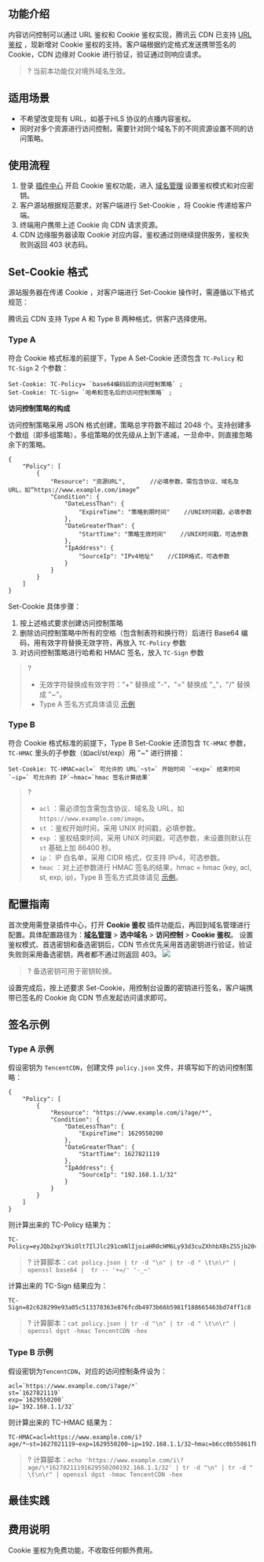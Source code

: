 
## 功能介绍

内容访问控制可以通过 URL 鉴权和 Cookie 鉴权实现，腾讯云 CDN 已支持 [URL 鉴权](https://cloud.tencent.com/document/product/228/41622) ，现新增对 Cookie 鉴权的支持。客户端根据约定格式发送携带签名的 Cookie，CDN 边缘对 Cookie 进行验证，验证通过则响应请求。

>? 当前本功能仅对境外域名生效。



## 适用场景

- 不希望改变现有 URL，如基于HLS 协议的点播内容鉴权。
- 同时对多个资源进行访问控制，需要针对同个域名下的不同资源设置不同的访问策略。



## 使用流程

1. 登录 [插件中心](https://console.cloud.tencent.com/cdn/plugins) 开启 Cookie 鉴权功能，进入 [域名管理](https://console.cloud.tencent.com/cdn/domains) 设置鉴权模式和对应密钥。
2. 客户源站根据规范要求，对客户端进行 Set-Cookie ，将 Cookie 传递给客户端。
3. 终端用户携带上述 Cookie 向 CDN 请求资源。
4. CDN 边缘服务器读取 Cookie 对应内容，鉴权通过则继续提供服务，鉴权失败则返回 403 状态码。



## Set-Cookie 格式

源站服务器在传递 Cookie ，对客户端进行 Set-Cookie 操作时，需遵循以下格式规范：

腾讯云 CDN 支持 Type A 和 Type B 两种格式，供客户选择使用。

### Type A

符合 Cookie 格式标准的前提下，Type A Set-Cookie 还须包含 `TC-Policy` 和 `TC-Sign`  2 个参数：

```
Set-Cookie: TC-Policy= `base64编码后的访问控制策略` ;
Set-Cookie: TC-Sign= `哈希和签名后的访问控制策略` ;
```

**访问控制策略的构成**

访问控制策略采用 JSON 格式创建，策略总字符数不超过 2048 个。支持创建多个数组（即多组策略），多组策略的优先级从上到下递减，一旦命中，则直接忽略余下的策略。

```
{
    "Policy": [
        {
            "Resource": "资源URL",       //必填参数，需包含协议、域名及 URL，如“https://www.example.com/image”
            "Condition": {
                "DateLessThan": {
                    "ExpireTime": "策略到期时间"    //UNIX时间戳，必填参数
                },
                "DateGreaterThan": {
                    "StartTime": "策略生效时间"    //UNIX时间戳，可选参数
                },
                "IpAddress": {
                    "SourceIp": "IPv4地址"    //CIDR格式，可选参数
                }
            }
        }
    ]
}
```

Set-Cookie 具体步骤：

1. 按上述格式要求创建访问控制策略
2. 删除访问控制策略中所有的空格（包含制表符和换行符）后进行 Base64 编码，用有效字符替换无效字符，再放入 `TC-Policy` 参数
3. 对访问控制策略进行哈希和 HMAC 签名，放入 `TC-Sign` 参数

>?
>- 无效字符替换成有效字符："+" 替换成 "-"，"=" 替换成 "_"，"/" 替换成  "~"。
>- Type A 签名方式具体请见 [示例](#TypeA)



### Type B

符合 Cookie 格式标准的前提下，Type B Set-Cookie 还须包含 `TC-HMAC` 参数， `TC-HMAC` 里头的子参数（如acl/st/exp）用 "~" 进行拼接：

```
Set-Cookie: TC-HMAC=acl=` 可允许的 URL`~st=` 开始时间 `~exp=` 结束时间 `~ip=` 可允许的 IP`~hmac=`hmac 签名计算结果`
```

>?
>- `acl` ：需必须包含需包含协议、域名及 URL，如`https://www.example.com/image`。
>- `st` ：鉴权开始时间，采用 UNIX 时间戳，必填参数。
>- `exp` ：鉴权结束时间，采用 UNIX 时间戳，可选参数，未设置则默认在`st` 基础上加 86400 秒。
>- `ip`： IP 白名单，采用 CIDR 格式，仅支持 IPv4，可选参数。
>- `hmac` ：对上述参数进行 HMAC 签名的结果，hmac = hmac (key, acl, st, exp, ip)，Type B 签名方式具体请见 [示例](TypeB)。



## 配置指南

首次使用需登录插件中心，打开 **Cookie 鉴权** 插件功能后，再回到域名管理进行配置。具体配置路径为：**[域名管理](https://console.cloud.tencent.com/cdn/domains)**  > **选中域名** > **访问控制** > **Cookie 鉴权**。
设置鉴权模式、首选密钥和备选密钥后，CDN 节点优先采用首选密钥进行验证，验证失败则采用备选密钥，两者都不通过则返回 403。
![](https://main.qcloudimg.com/raw/3fa5c2d1e8e01a151c3f3d130b23a923.png)

>? 备选密钥可用于密钥轮换。

设置完成后，按上述要求 Set-Cookie，用控制台设置的密钥进行签名，客户端携带已签名的 Cookie 向 CDN 节点发起访问请求即可。



## 签名示例
[](id:TypeA)
### Type A 示例

假设密钥为 `TencentCDN`，创建文件 `policy.json` 文件，并填写如下的访问控制策略：

```
{
    "Policy": [
        {
            "Resource": "https://www.example.com/i?age/*",
            "Condition": {
                "DateLessThan": {
                    "ExpireTime": 1629550200
                },
                "DateGreaterThan": {
                    "StartTime": 1627821119
                },
                "IpAddress": {
                    "SourceIp": "192.168.1.1/32"
                }
            }
        }
    ]
}
```

则计算出来的 TC-Policy 结果为：

```
TC-Policy=eyJQb2xpY3kiOlt7IlJlc291cmNlIjoiaHR0cHM6Ly93d3cuZXhhbXBsZS5jb20vaT9hZ2UvKiIsIkNvbmRpdGlvbiI6eyJEYXRlTGVzc1RoYW4iOnsiRXhwaXJlVGltZSI6MTYyOTU1MDIwMH0sIkRhdGVHcmVhdGVyVGhhbiI6eyJTdGFydFRpbWUiOjE2Mjc4MjExMTl9LCJJcEFkZHJlc3MiOnsiU291cmNlSXAiOiIxOTIuMTY4LjEuMS8zMiJ9fX1dfQ__
```

>? 计算脚本：`cat policy.json | tr -d "\n" | tr -d " \t\n\r" |  openssl base64 |  tr -- '+=/' '-_~'`

计算出来的 TC-Sign 结果应为：

```
TC-Sign=82c628299e93a05c513378363e876fcdb4973b66b5981f188665463bd74ff1c8
```

>? 计算脚本：`cat policy.json | tr -d "\n" | tr -d " \t\n\r" |  openssl dgst -hmac TencentCDN -hex`

[](id:TypeB)
### Type B 示例

假设密钥为`TencentCDN`，对应的访问控制条件设为：

```
acl=`https://www.example.com/i?age/*`
st=`1627821119`
exp=`1629550200`
ip=`192.168.1.1/32`
```

则计算出来的 TC-HMAC 结果为：

```
TC-HMAC=acl=https://www.example.com/i?age/*~st=1627821119~exp=1629550200~ip=192.168.1.1/32~hmac=b6cc0b55861fb03f3cd5db299ef54a359490ab3715252a5e9151c1b963279235
```

>? 计算脚本：`echo 'https://www.example.com/i\?age/\*16278211191629550200192.168.1.1/32' | tr -d "\n" | tr -d " \t\n\r" | openssl dgst -hmac TencentCDN -hex`



## 最佳实践


## 费用说明

Cookie 鉴权为免费功能，不收取任何额外费用。

